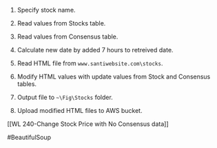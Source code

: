 
1. Specify stock name.

2. Read values from Stocks table.

3. Read values from Consensus table.

4. Calculate new date by added 7 hours to retreived date.

5. Read HTML file from `www.santiwebsite.com\stocks`.

6. Modify HTML values with update values from Stock and Consensus tables.

7. Output file to `~\Fig\Stocks` folder.

8. Upload modified HTML files to AWS bucket.

[[WL 240-Change Stock Price with No Consensus data]]

#BeautifulSoup